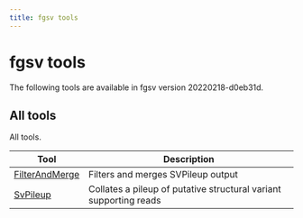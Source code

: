 ```yaml
---
title: fgsv tools
---
```


# fgsv tools

The following tools are available in fgsv version 20220218-d0eb31d.
## All tools

All tools.

|Tool|Description|
|----|-----------|
|[FilterAndMerge](FilterAndMerge.md)|Filters and merges SVPileup output|
|[SvPileup](SvPileup.md)|Collates a pileup of putative structural variant supporting reads|


